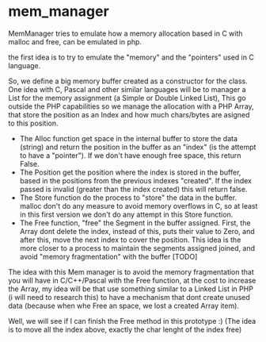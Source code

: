 # mem_manager

MemManager tries to emulate how a memory allocation based in C with malloc and free, can be emulated in php.

the first idea is to try to emulate the "memory" and the "pointers" used in C language.

So, we define a big memory buffer created as a constructor for the class.
One idea with C, Pascal and other similar languages will be to manager a List for the memory assignment (a Simple or Double Linked List), This go outside the PHP capabilities so we manage the allocation with a PHP Array, that store the position as an Index and how much chars/bytes are asigned to this position.

- The Alloc function get space in the internal buffer to store the data (string) and return the position in the buffer as an "index" (is the attempt to have a "pointer"). If we don't have enough free space, this return False.
- The Position get the position where the index is stored in the buffer, based in the positions from the previous indexes "created". If the index passed is invalid (greater than the index created) this will return false.
- The Store function do the process to "store" the data in the buffer. malloc don't do any measure to avoid memory overflows in C, so at least in this first version we don't do any attempt in this Store function.
- The Free function, "free" the Segment in the buffer assigned. First, the Array dont delete the index, instead of this, puts their value to Zero, and after this, move the next index to cover the position. This idea is the more closer to a process to maintain the segments assigned joined, and avoid "memory fragmentation" with the buffer [TODO]

The idea with this Mem manager is to avoid the memory fragmentation that you will have in C/C++/Pascal with the Free function, at the cost to increase the Array, my idea will be that use something similar to a Linked List in PHP (i will need to research this) to have a mechanism that dont create unused data (because when whe Free an space, we lost a created Array item).

Well, we will see if I can finish the Free method in this prototype :) (The idea is to move all the index above, exactly the char lenght of the index free)

